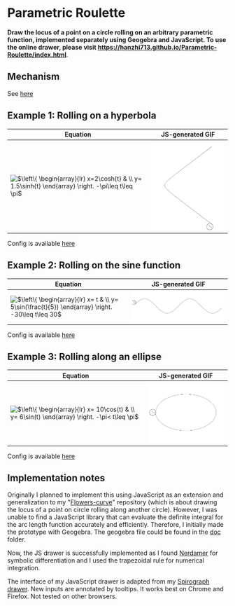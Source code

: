 # Parametric Roulette

**Draw the locus of a point on a circle rolling on an arbitrary parametric function, implemented separately using Geogebra and JavaScript. To use the online drawer, please visit https://hanzhi713.github.io/Parametric-Roulette/index.html**.


## Mechanism

See [here](Mechanism.md)

## Example 1: Rolling on a hyperbola

| Equation                                                                                           | JS-generated GIF                            |
| -------------------------------------------------------------------------------------------------- | ------------------------------------------- |
| <img alt="$\left\{ \begin{array}{lr} x=2\cosh{t} &amp; \\ y= 1.5\sinh{t} \end{array} \right. -\pi\leq t\leq \pi$" src="svgs/0de7166ff457dc0836424fcd0d3f27a8.svg" align="middle" width="229.263705pt" height="47.67147000000001pt"/> | <img src="doc/hyperbola.gif" width="300px"> |

Config is available [here](doc/hyperbola.json)

## Example 2: Rolling on the sine function

| Equation                                                                                         | JS-generated GIF         |
| ------------------------------------------------------------------------------------------------ | ------------------------ |
| <img alt="$\left\{ \begin{array}{lr} x= t &amp; \\ y= 5\sin(\frac{t}{5}) \end{array} \right. -30\leq t\leq 30$" src="svgs/c44ead285ddd5254746f0b2b031fb3ba.svg" align="middle" width="234.90835499999997pt" height="47.67147000000001pt"/> | <img src="doc/sine.gif"> |
Config is available [here](doc/sine.json)

## Example 3: Rolling along an ellipse

| Equation                                                                                      | JS-generated GIF            |
| --------------------------------------------------------------------------------------------- | --------------------------- |
| <img alt="$\left\{ \begin{array}{lr} x= 10\cos(t) &amp; \\ y= 6\sin(t) \end{array} \right. -\pi&lt; t\leq \pi$" src="svgs/8fde91d584867305280797f81ed79a11.svg" align="middle" width="228.182955pt" height="47.67147000000001pt"/> | <img src="doc/ellipse.gif"> |

Config is available [here](doc/ellipse.json)

## Implementation notes

Originally I planned to implement this using JavaScript as an extension and generalization to my "[Flowers-curve](https://github.com/hanzhi713/Flowers-Curve)" repository (which is about drawing the locus of a point on circle rolling along another circle). However, I was unable to find a JavaScript library that can evaluate the definite integral for the arc length function accurately and efficiently. Therefore, I initially made the prototype with Geogebra. The geogebra file could be found in the [doc](https://github.com/hanzhi713/Parametric-Roulette/tree/master/doc) folder.

Now, the JS drawer is successfully implemented as I found [Nerdamer](http://nerdamer.com) for symbolic differentiation and I used the trapezoidal rule for numerical integration. 

The interface of my JavaScript drawer is adapted from my [Spirograph drawer](https://github.com/hanzhi713/Flowers-Curve). New inputs are annotated by tooltips. It works best on Chrome and Firefox. Not tested on other browsers.